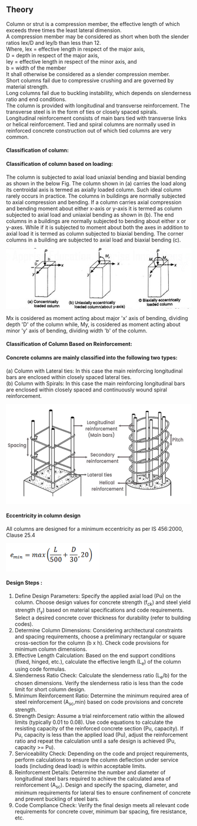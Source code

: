 ## Theory 

Column or strut is a compression member, the effective length of which exceeds three times the least lateral dimension.<br>
A compression member may be considered as short when both the slender ratios lex/D and ley/b than less than 12. <br>
Where, lex = effective length in respect of the major axis,<br>
       D = depth in respect of the major axis,<br>
       ley = effective length in respect of the minor axis, and<br>
       b = width of the member<br>
It shall otherwise be considered as a slender compression member.<br>
Short columns fail due to compressive crushing and are governed by material strength.<br>
Long columns fail due to buckling instability, which depends on slenderness ratio and end conditions.<br>
The column is provided with longitudinal and transverse reinforcement. The transverse steel is in the form of ties or closely spaced spirals.<br> Longitudinal reinforcement consists of main bars tied with transverse links or helical reinforcement. Tied and spiral columns are normally used in reinforced concrete construction out of which tied columns are very common.<br>


#### Classification of column: <br>

#### Classification of column based on loading: <br>

The column is subjected to axial load uniaxial bending and biaxial bending as shown in the below Fig. The column shown in (a) carries the load along its centroidal axis is termed as axially loaded column. Such ideal column rarely occurs in practice. The columns in buildings are normally subjected to axial compression and bending. If a column carries axial compression and bending moment about either x-axis or y-axis it is termed as column subjected to axial load and uniaxial bending as shown in (b). The end columns in a buildings are normally subjected to bending about either x or y-axes. While if it is subjected to moment about both the axes in addition to axial load it is termed as column subjected to biaxial bending. The corner columns in a building are subjected to axial load and biaxial bending (c). <br>

![1](images/fig.png)<br>

Mx is cosidered as moment acting about major 'x' axis of bending, dividing depth 'D' of the column while, My, is cosidered as moment acting about minor 'y' axis of bending, dividing width 'b' of the column. <br>

#### Classification of Column Based on Reinforcement: <br>

#### Concrete columns are mainly classified into the following two types: <br>

(a) Column with Lateral ties: In this case the main reinforcing longitudinal bars are enclosed within closely spaced lateral ties.<br>
(b) Column with Spirals: In this case the main reinforcing longitudinal bars are enclosed within closely spaced and continuously wound spiral reinforcement.<br>

![1](images/fig2.png)<br>

#### Eccentricity in column design
All columns are designed for a minimum eccentricity as per IS 456:2000, Clause 25.4<br>

![1](images/fig3.png)<br>

#### Design Steps :
1.  Define Design Parameters:
Specify the applied axial load (Pu) on the column.
Choose design values for concrete strength (f<sub>ck</sub>) and steel yield strength (f<sub>y</sub>) based on material specifications and code requirements.
Select a desired concrete cover thickness for durability (refer to building codes).
2.	Determine Column Dimensions:
Considering architectural constraints and spacing requirements, choose a preliminary rectangular or square cross-section for the column (b x h).
Check code provisions for minimum column dimensions.
3.	Effective Length Calculation:
Based on the end support conditions (fixed, hinged, etc.), calculate the effective length (L<sub>e</sub>) of the column using code formulas.
4.	Slenderness Ratio Check:
Calculate the slenderness ratio (L<sub>e</sub>/b) for the chosen dimensions.
Verify the slenderness ratio is less than the code limit for short column design.
5.	Minimum Reinforcement Ratio:
Determine the minimum required area of steel reinforcement (A<sub>sc</sub>,min) based on code provisions and concrete strength.
6.	Strength Design:
Assume a trial reinforcement ratio within the allowed limits (typically 0.01 to 0.08).
Use code equations to calculate the resisting capacity of the reinforced concrete section (Pu, capacity).
If Pu, capacity is less than the applied load (Pu), adjust the reinforcement ratio and repeat the calculation until a safe design is achieved (Pu, capacity >= Pu).
7.	Serviceability Check:
Depending on the code and project requirements, perform calculations to ensure the column deflection under service loads (including dead load) is within acceptable limits.
8.	Reinforcement Details:
Determine the number and diameter of longitudinal steel bars required to achieve the calculated area of reinforcement (A<sub>sc</sub>).
Design and specify the spacing, diameter, and minimum requirements for lateral ties to ensure confinement of concrete and prevent buckling of steel bars.
9.	Code Compliance Check:
Verify the final design meets all relevant code requirements for concrete cover, minimum bar spacing, fire resistance, etc.